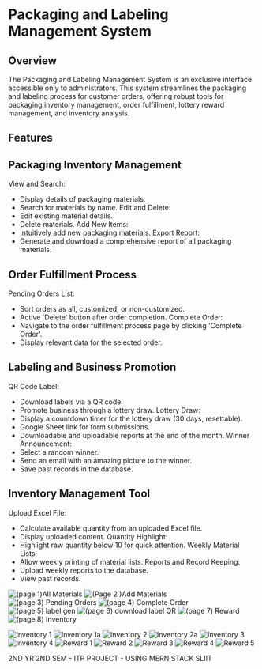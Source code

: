 # Packaging and Labeling Management System

## Overview
The Packaging and Labeling Management System is an exclusive interface accessible only to administrators. This system streamlines the packaging and labeling process for customer orders, offering robust tools for packaging inventory management, order fulfillment, lottery reward management, and inventory analysis.

## Features
## Packaging Inventory Management
View and Search:
 - Display details of packaging materials.
 - Search for materials by name.
Edit and Delete:
 - Edit existing material details.
 - Delete materials.
Add New Items:
 - Intuitively add new packaging materials.
Export Report:
 - Generate and download a comprehensive report of all packaging materials.
  
## Order Fulfillment Process
Pending Orders List:
 - Sort orders as all, customized, or non-customized.
 - Active 'Delete' button after order completion.
Complete Order:
 - Navigate to the order fulfillment process page by clicking 'Complete Order'.
 - Display relevant data for the selected order.
  
## Labeling and Business Promotion
QR Code Label:
 - Download labels via a QR code.
 - Promote business through a lottery draw.
Lottery Draw:
 - Display a countdown timer for the lottery draw (30 days, resettable).
 - Google Sheet link for form submissions.
 - Downloadable and uploadable reports at the end of the month.
Winner Announcement:
 - Select a random winner.
 - Send an email with an amazing picture to the winner.
 - Save past records in the database.
  
## Inventory Management Tool

Upload Excel File:
 - Calculate available quantity from an uploaded Excel file.
 - Display uploaded content.
Quantity Highlight:
 - Highlight raw quantity below 10 for quick attention.
Weekly Material Lists:
 - Allow weekly printing of material lists.
Reports and Record Keeping:
 - Upload weekly reports to the database.
 - View past records.

![(page 1)All Materials](https://github.com/IT21826740/test-itp/assets/111214065/2b08276a-b2df-47bf-a3cb-b388391b6210)
![(Page 2 )Add Materials](https://github.com/IT21826740/test-itp/assets/111214065/dd16473b-930d-4899-a93c-b19326863360)
![(page 3) Pending Orders](https://github.com/IT21826740/test-itp/assets/111214065/6e5dd55f-791f-475d-aecf-26781d9c72f8)
![(page 4) Complete Order](https://github.com/IT21826740/test-itp/assets/111214065/7b815322-99eb-4fda-8dc0-ef45fe7a62cc)
![(page 5) label gen](https://github.com/IT21826740/test-itp/assets/111214065/ade895f5-638a-496d-bc0a-2ddc8c95afca)
![(page 6) download label   QR](https://github.com/IT21826740/test-itp/assets/111214065/882565e1-ded4-4bab-b44e-5f8eb4914ac6)
![(page 7) Reward](https://github.com/IT21826740/test-itp/assets/111214065/2aa029cd-8fbc-4e6a-af91-c8dfe48fbcd4)
![(page 8) Inventory](https://github.com/IT21826740/test-itp/assets/111214065/4fb09b4e-28b7-40e5-b91b-a641ae4b5c84)

![Inventory 1](https://github.com/IT21826740/test-itp/assets/111214065/dadd34c7-acfd-4045-9e88-d8f1e4f66344)
![Inventory 1a](https://github.com/IT21826740/test-itp/assets/111214065/571ba9b0-511f-4dd5-a916-c7dba280159f)
![Inventory 2](https://github.com/IT21826740/test-itp/assets/111214065/9fa381ee-68f2-4916-a642-de2c1f9dec86)
![Inventory 2a](https://github.com/IT21826740/test-itp/assets/111214065/ad76e2a9-ea99-48f3-8add-d10f9893315a)
![Inventory 3](https://github.com/IT21826740/test-itp/assets/111214065/c405a556-7353-483d-9b5d-38f943e3f470)
![Inventory 4](https://github.com/IT21826740/test-itp/assets/111214065/c1f1639d-431f-48aa-a7e8-d7cf4f309)
![Reward 1](https://github.com/IT21826740/test-itp/assets/111214065/3ec3f3cb-e8d1-4424-a051-cb47b2a5e1c4)
![Reward 2](https://github.com/IT21826740/test-itp/assets/111214065/c627de47-9b04-45f9-b5f1-5a9b4ad1f901)
![Reward 3](https://github.com/IT21826740/test-itp/assets/111214065/3d0440b4-5e11-43f6-ba91-6d457b6dc29e)
![Reward 4](https://github.com/IT21826740/test-itp/assets/111214065/7d997ee0-229d-4c89-b35c-a8d52072de68)
![Reward 5](https://github.com/IT21826740/test-itp/assets/111214065/3f40f815-a2de-4467-8b9d-c894df1f06fb)

2ND YR 2ND SEM - ITP PROJECT - USING MERN STACK 
SLIIT
